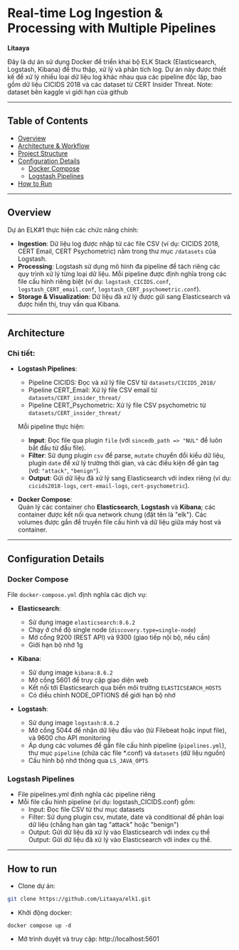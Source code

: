 # Real-time Log Ingestion & Processing with Multiple Pipelines

**Litaaya**

Đây là dự án sử dụng Docker để triển khai bộ ELK Stack (Elasticsearch, Logstash, Kibana) để thu thập, xử lý và phân tích log. Dự án này được thiết kế để xử lý nhiều loại dữ liệu log khác nhau qua các pipeline độc lập, bao gồm dữ liệu CICIDS 2018 và các dataset từ CERT Insider Threat.
Note: dataset bên kaggle vì giới hạn của github

---

## Table of Contents

- [Overview](#overview)
- [Architecture & Workflow](#architecture--workflow)
- [Project Structure](#project-structure)
- [Configuration Details](#configuration-details)
  - [Docker Compose](#docker-compose)
  - [Logstash Pipelines](#logstash-pipelines)
- [How to Run](#how-to-run)

---

## Overview

Dự án ELK#1 thực hiện các chức năng chính:

- **Ingestion**: Dữ liệu log được nhập từ các file CSV (ví dụ: CICIDS 2018, CERT Email, CERT Psychometric) nằm trong thư mục `/datasets` của Logstash.
- **Processing**: Logstash sử dụng mô hình đa pipeline để tách riêng các quy trình xử lý từng loại dữ liệu. Mỗi pipeline được định nghĩa trong các file cấu hình riêng biệt (ví dụ: `logstash_CICIDS.conf`, `logstash_CERT_email.conf`, `logstash_CERT_psychometric.conf`).
- **Storage & Visualization**: Dữ liệu đã xử lý được gửi sang Elasticsearch và được hiển thị, truy vấn qua Kibana.

---

## Architecture

### Chi tiết:
- **Logstash Pipelines**:  
  - Pipeline CICIDS: Đọc và xử lý file CSV từ `datasets/CICIDS_2018/`
  - Pipeline CERT_Email: Xử lý file CSV email từ `datasets/CERT_insider_threat/`
  - Pipeline CERT_Psychometric: Xử lý file CSV psychometric từ `datasets/CERT_insider_threat/`
  
  Mỗi pipeline thực hiện:
  - **Input**: Đọc file qua plugin `file` (với `sincedb_path => "NUL"` để luôn bắt đầu từ đầu file).
  - **Filter**: Sử dụng plugin `csv` để parse, `mutate` chuyển đổi kiểu dữ liệu, plugin `date` để xử lý trường thời gian, và các điều kiện để gán tag (vd: `"attack"`, `"benign"`).
  - **Output**: Gửi dữ liệu đã xử lý sang Elasticsearch với index riêng (ví dụ: `cicids2018-logs`, `cert-email-logs`, `cert-psychometric`).

- **Docker Compose**:  
  Quản lý các container cho **Elasticsearch**, **Logstash** và **Kibana**; các container được kết nối qua network chung (đặt tên là "elk"). Các volumes được gắn để truyền file cấu hình và dữ liệu giữa máy host và container.

---

## Configuration Details

### Docker Compose

File `docker-compose.yml` định nghĩa các dịch vụ:

- **Elasticsearch**:
  - Sử dụng image `elasticsearch:8.6.2`
  - Chạy ở chế độ single node (`discovery.type=single-node`)
  - Mở cổng 9200 (REST API) và 9300 (giao tiếp nội bộ, nếu cần)
  - Giới hạn bộ nhớ 1g

- **Kibana**:
  - Sử dụng image `kibana:8.6.2`
  - Mở cổng 5601 để truy cập giao diện web
  - Kết nối tới Elasticsearch qua biến môi trường `ELASTICSEARCH_HOSTS`
  - Có điều chỉnh NODE_OPTIONS để giới hạn bộ nhớ

- **Logstash**:
  - Sử dụng image `logstash:8.6.2`
  - Mở cổng 5044 để nhận dữ liệu đầu vào (từ Filebeat hoặc input file), và 9600 cho API monitoring
  - Áp dụng các volumes để gắn file cấu hình pipeline (`pipelines.yml`), thư mục `pipeline` (chứa các file *.conf) và `datasets` (dữ liệu nguồn)
  - Cấu hình bộ nhớ thông qua `LS_JAVA_OPTS`

### Logstash Pipelines

- File pipelines.yml định nghĩa các pipeline riêng
- Mỗi file cấu hình pipeline (ví dụ: logstash_CICIDS.conf) gồm:
  - Input: Đọc file CSV từ thư mục datasets
  - Filter: Sử dụng plugin csv, mutate, date và conditional để phân loại dữ liệu (chẳng hạn gán tag "attack" hoặc "benign")
  - Output: Gửi dữ liệu đã xử lý vào Elasticsearch với index cụ thể
Output: Gửi dữ liệu đã xử lý vào Elasticsearch với index cụ thể.

---

## How to run

- Clone dự án:
``` bash
git clone https://github.com/Litaaya/elk1.git
```
- Khởi động docker:
```
docker compose up -d
```
- Mở trình duyệt và truy cập: http://localhost:5601


